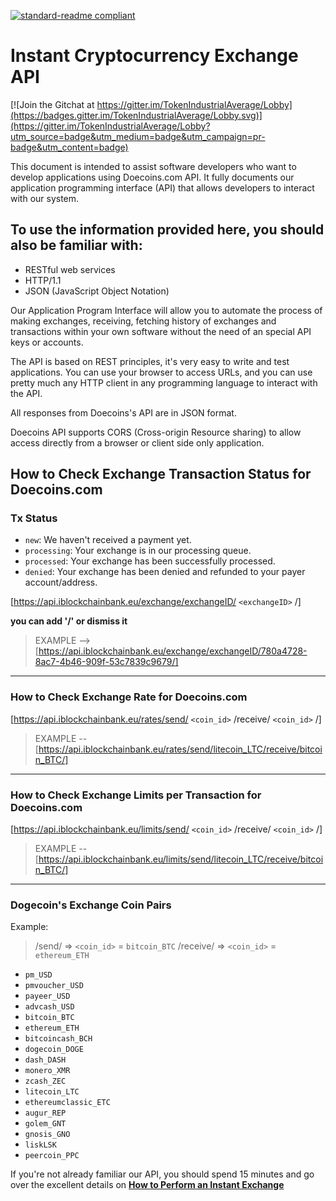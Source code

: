 [![standard-readme compliant](https://img.shields.io/badge/readme%20style-standard-brightgreen.svg?style=flat-square)](https://github.com/RichardLitt/standard-readme)

# Instant Cryptocurrency Exchange API

[![Join the Gitchat at https://gitter.im/TokenIndustrialAverage/Lobby](https://badges.gitter.im/TokenIndustrialAverage/Lobby.svg)](https://gitter.im/TokenIndustrialAverage/Lobby?utm_source=badge&utm_medium=badge&utm_campaign=pr-badge&utm_content=badge)

This document is intended to assist software developers who want to develop applications using Doecoins.com API. It fully documents our application programming interface (API) that allows developers to interact with our system.

## To use the information provided here, you should also be familiar with:

* RESTful web services
* HTTP/1.1
* JSON (JavaScript Object Notation)

Our Application Program Interface will allow you to automate the process of making exchanges, receiving, fetching history of exchanges and transactions within your own software without the need of an special API keys or accounts.

The API is based on REST principles, it's very easy to write and test applications. You can use your browser to access URLs, and you can use pretty much any HTTP client in any programming language to interact with the API.

All responses from Doecoins's API are in JSON format.

Doecoins API supports CORS (Cross-origin Resource sharing) to allow access directly from a browser or client side only application.




## How to Check Exchange Transaction Status for Doecoins.com

### Tx Status
* `new`: We haven't received a payment yet.
* `processing`: Your exchange is in our processing queue.
* `processed`: Your exchange has been successfully processed.
* `denied`: Your exchange has been denied and refunded to your payer account/address.

[https://api.iblockchainbank.eu/exchange/exchangeID/ `<exchangeID>` /]          

**you can add '/' or dismiss it**


> EXAMPLE --> [https://api.iblockchainbank.eu/exchange/exchangeID/780a4728-8ac7-4b46-909f-53c7839c9679/]

--------------------------------------------------------------------------------------------------------------------------------------

### How to Check Exchange Rate for Doecoins.com

[https://api.iblockchainbank.eu/rates/send/ `<coin_id>` /receive/ `<coin_id>` /]

> EXAMPLE -- [https://api.iblockchainbank.eu/rates/send/litecoin_LTC/receive/bitcoin_BTC/]

--------------------------------------------------------------------------------------------------------------------------------------

### How to Check Exchange Limits per Transaction for Doecoins.com

[https://api.iblockchainbank.eu/limits/send/ `<coin_id>` /receive/ `<coin_id>` /]

> EXAMPLE -- [https://api.iblockchainbank.eu/limits/send/litecoin_LTC/receive/bitcoin_BTC/]

--------------------------------------------------------------------------------------------------------------------------------------

### Dogecoin's Exchange Coin Pairs 

Example:
> /send/ => `<coin_id>` = `bitcoin_BTC`  /receive/ => `<coin_id>` = `ethereum_ETH`

* `pm_USD`
* `pmvoucher_USD`
* `payeer_USD`
* `advcash_USD`
* `bitcoin_BTC`
* `ethereum_ETH`
* `bitcoincash_BCH`
* `dogecoin_DOGE`
* `dash_DASH`
* `monero_XMR`
* `zcash_ZEC`
* `litecoin_LTC`
* `ethereumclassic_ETC`
* `augur_REP`
* `golem_GNT`
* `gnosis_GNO`
* `liskLSK`
* `peercoin_PPC`

If you're not already familiar our API, you should spend 15 minutes and go over the excellent details on
**[How to Perform an Instant Exchange](https://github.com/Doecoins/InstantExchangeAPI/wiki/How-to-Perform-an-Instant-Exchange)**
